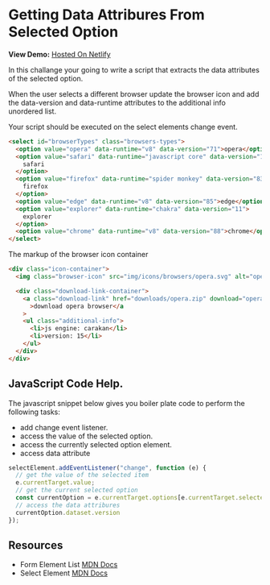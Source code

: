 # Getting Data Attribures From Selected Option

__View Demo:__ [ Hosted On Netlify](https://crackcode-browser-details.netlify.app/)  

In this challange your going to write a script that extracts the data attributes of the selected option.

When the user selects a different browser update the browser icon and add the data-version and data-runtime attributes to the additional info unordered list.

Your script should be executed on the select elements change event. 

```html
<select id="browserTypes" class="browsers-types">
  <option value="opera" data-runtime="v8" data-version="71">opera</option>
  <option value="safari" data-runtime="javascript core" data-version="14">
    safari
  </option>
  <option value="firefox" data-runtime="spider monkey" data-version="83">
    firefox
  </option>
  <option value="edge" data-runtime="v8" data-version="85">edge</option>
  <option value="explorer" data-runtime="chakra" data-version="11">
    explorer
  </option>
  <option value="chrome" data-runtime="v8" data-version="88">chrome</option>
</select>
```

The markup of the browser icon container

```html
<div class="icon-container">
  <img class="browser-icon" src="img/icons/browsers/opera.svg" alt="opera" />

  <div class="download-link-container">
    <a class="download-link" href="downloads/opera.zip" download="opera"
      >download opera browser</a
    >
    <ul class="additional-info">
      <li>js engine: carakan</li>
      <li>version: 15</li>
    </ul>
  </div>
</div>
```

## JavaScript Code Help.

The javascript snippet below gives you boiler plate code to perform the following tasks:

- add change event listener.
- access the value of the selected option.
- access the currently selected option element.
- access data attribute

```javascript
selectElement.addEventListener("change", function (e) {
  // get the value of the selected item
  e.currentTarget.value;
  // get the current selected option
  const currentOption = e.currentTarget.options[e.currentTarget.selectedIndex];
  // access the data attribures
  currentOption.dataset.version
});
```

## Resources
- Form Element List [MDN Docs](https://developer.mozilla.org/en-US/docs/Web/HTML/Element/form)
- Select Element [MDN Docs ](https://developer.mozilla.org/en-US/docs/Web/API/HTMLSelectElement)
